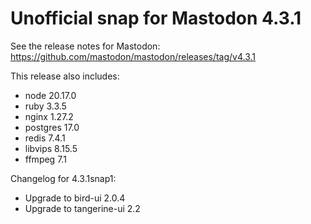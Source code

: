 # Unofficial snap for Mastodon 4.3.1

See the release notes for Mastodon: https://github.com/mastodon/mastodon/releases/tag/v4.3.1

This release also includes:

* node 20.17.0
* ruby 3.3.5
* nginx 1.27.2
* postgres 17.0
* redis 7.4.1
* libvips 8.15.5
* ffmpeg 7.1

Changelog for 4.3.1snap1:

* Upgrade to bird-ui 2.0.4
* Upgrade to tangerine-ui 2.2
